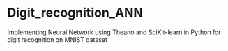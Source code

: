 # Digit_recognition_ANN
Implementing Neural Network using Theano and SciKit-learn in Python for digit recognition on MNIST dataset
